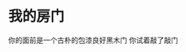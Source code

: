 <head lang="zh-cn">
<meta charset="utf-8"/>
<title>我的小地方</title>
</head>
<body>
<h1>我的房门</h1>
<p>你的面前是一个古朴的包漆良好黑木门
你试着敲了敲门</p>
